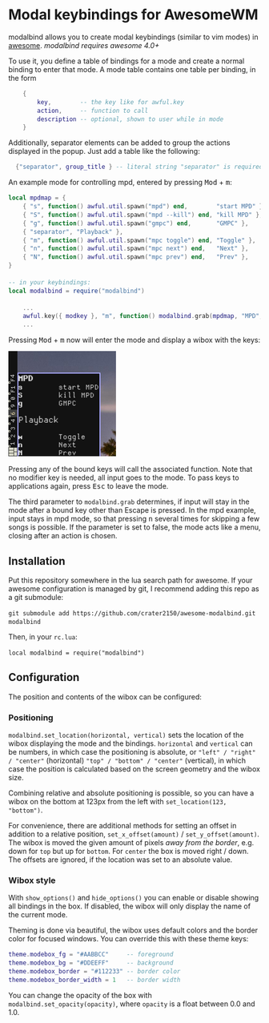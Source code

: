 # Modal keybindings for AwesomeWM

modalbind allows you to create modal keybindings (similar to vim modes) in
[awesome](https://awesomewm.org/). *modalbind requires awesome 4.0+*

To use it, you define a table of bindings for a mode and create a normal binding
to enter that mode. A mode table contains one table per binding, in the form
```lua
	{
		key,        -- the key like for awful.key
		action,     -- function to call
		description -- optional, shown to user while in mode
	}
```

Additionally, separator elements can be added to group the actions displayed in
the popup. Just add a table like the following:
```lua
  {"separator", group_title } -- literal string "separator" is required.
```

An example mode for controlling mpd, entered by pressing <kbd>Mod</kbd> + <kbd>m</kbd>:

```lua
local mpdmap = {
	{ "s", function() awful.util.spawn("mpd") end,        "start MPD" },
	{ "S", function() awful.util.spawn("mpd --kill") end, "kill MPD" },
	{ "g", function() awful.util.spawn("gmpc") end,       "GMPC" },
	{ "separator", "Playback" },
	{ "m", function() awful.util.spawn("mpc toggle") end, "Toggle" },
	{ "n", function() awful.util.spawn("mpc next") end,   "Next" },
	{ "N", function() awful.util.spawn("mpc prev") end,   "Prev" },
}

-- in your keybindings:
local modalbind = require("modalbind")

	...
	awful.key({ modkey }, "m", function() modalbind.grab(mpdmap, "MPD", true) end),
	...
```

Pressing <kbd>Mod</kbd> + <kbd>m</kbd> now will enter the mode and display a wibox with the keys:

![mpd wibox example](doc/example-mpd-wibox.png)

Pressing any of the bound keys will call the associated function. Note that no
modifier key is needed, all input goes to the mode. To pass keys to applications
again, press <kbd>Esc</kbd> to leave the mode.

The third parameter to `modalbind.grab` determines, if input will stay in the mode
after a bound key other than Escape is pressed. In the mpd example, input stays
in mpd mode, so that pressing <kbd>n</kbd> several times for skipping a few
songs is possible. If the parameter is set to false, the mode acts like a menu,
closing after an action is chosen.

## Installation

Put this repository somewhere in the lua search path for awesome. If your
awesome configuration is managed by git, I recommend adding this repo as a git
submodule:

```git submodule add https://github.com/crater2150/awesome-modalbind.git modalbind ```

Then, in your `rc.lua`:

```local modalbind = require("modalbind")```

## Configuration

The position and contents of the wibox can be configured:

### Positioning

`modalbind.set_location(horizontal, vertical)` sets the location of the wibox
displaying the mode and the bindings. `horizontal` and `vertical` can be
numbers, in which case the positioning is absolute, or `"left" / "right" /
"center"` (horizontal) `"top" / "bottom" / "center"` (vertical), in which case
the position is calculated based on the screen geometry and the wibox size.

Combining relative and absolute positioning is possible, so you can have a wibox
on the bottom at 123px from the left with `set_location(123, "bottom")`.

For convenience, there are additional methods for setting an offset in addition
to a relative position, `set_x_offset(amount)` / `set_y_offset(amount)`. The
wibox is moved the given amount of pixels *away from the border*, e.g. down for
`top` but up for `bottom`. For `center` the box is moved right / down. The
offsets are ignored, if the location was set to an absolute value.

### Wibox style

With `show_options()` and `hide_options()` you can enable or disable showing all
bindings in the box. If disabled, the wibox will only display the name of the
current mode.

Theming is done via beautiful, the wibox uses default colors and the border
color for focused windows. You can override this with these theme keys:

```lua
theme.modebox_fg = "#AABBCC"     -- foreground
theme.modebox_bg = "#DDEEFF"     -- background
theme.modebox_border = "#112233" -- border color
theme.modebox_border_width = 1   -- border width
```

You can change the opacity of the box with `modalbind.set_opacity(opacity)`,
where `opacity` is a float between 0.0 and 1.0.
